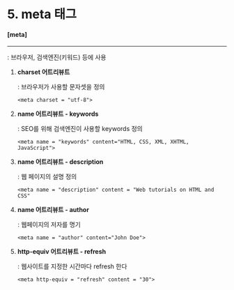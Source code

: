# 5. meta 태그

#### [meta]

---

: 브라우저, 검색엔진(키워드) 등에 사용

1. **charset 어트리뷰트**

   : 브라우저가 사용할 문자셋을 정의

   ```
   <meta charset = "utf-8">
   ```

2. **name 어트리뷰트 - keywords**

   : SEO를 위해 검색엔진이 사용할 keywords 정의

   ```
   <meta name = "keywords" content="HTML, CSS, XML, XHTML, JavaScript">
   ```

3. **name 어트리뷰트 - description**

   : 웹 페이지의 설명 정의

   ```
   <meta name = "description" content = "Web tutorials on HTML and CSS"
   ```

4. **name 어트리뷰트 - author**

   : 웹페이지의 저자를 명기

   ```
   <meta name = "author" content="John Doe">
   ```

5. **http-equiv 어트리뷰트 - refresh**

   : 웹사이트를 지정한 시간마다 refresh 한다

   ```
   <meta http-equiv = "refresh" content = "30">
   ```

   

